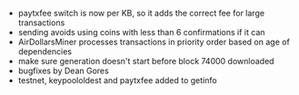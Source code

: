 * paytxfee switch is now per KB, so it adds the correct fee for large transactions
* sending avoids using coins with less than 6 confirmations if it can
* AirDollarsMiner processes transactions in priority order based on age of dependencies
* make sure generation doesn't start before block 74000 downloaded
* bugfixes by Dean Gores
* testnet, keypoololdest and paytxfee added to getinfo
